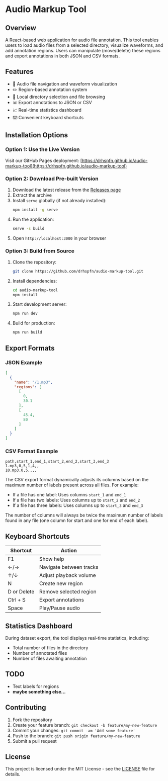 # Audio Markup Tool

## Overview

A React-based web application for audio file annotation. This tool enables users to load audio files from a selected directory, visualize waveforms, and add annotation regions. Users can manipulate (move/delete) these regions and export annotations in both JSON and CSV formats.

## Features

- 🎵 Audio file navigation and waveform visualization
- ✏️ Region-based annotation system
- 📁 Local directory selection and file browsing
- 📊 Export annotations to JSON or CSV
- 📈 Real-time statistics dashboard
- ⌨️ Convenient keyboard shortcuts

## Installation Options

### Option 1: Use the Live Version
Visit our GitHub Pages deployment: [https://drhspfn.github.io/audio-markup-tool](https://drhspfn.github.io/audio-markup-tool)

### Option 2: Download Pre-built Version
1. Download the latest release from the [Releases page](https://github.com/drhspfn/audio-markup-tool/releases)
2. Extract the archive
3. Install `serve` globally (if not already installed):
   ```bash
   npm install -g serve
   ```
4. Run the application:
   ```bash
   serve -s build
   ```
5. Open `http://localhost:3000` in your browser

### Option 3: Build from Source
1. Clone the repository:
   ```bash
   git clone https://github.com/drhspfn/audio-markup-tool.git
   ```
2. Install dependencies:
   ```bash
   cd audio-markup-tool
   npm install
   ```
3. Start development server:
   ```bash
   npm run dev
   ```
4. Build for production:
   ```bash
   npm run build
   ```

## Export Formats

### JSON Example
```json
[
  {
    "name": "/1.mp3",
    "regions": [
      [
        0,
        30.1
      ],
      [
        45.4,
        80
      ]
    ]
  }
]
```

### CSV Format Example
```csv
path,start_1,end_1,start_2,end_2,start_3,end_3
1.mp3,0,5,1,4,,
10.mp3,0,5,,,,
```

The CSV export format dynamically adjusts its columns based on the maximum number of labels present across all files. For example:
- If a file has one label: Uses columns `start_1` and `end_1`
- If a file has two labels: Uses columns up to `start_2` and `end_2`
- If a file has three labels: Uses columns up to `start_3` and `end_3`

The number of columns will always be twice the maximum number of labels found in any file (one column for start and one for end of each label).

## Keyboard Shortcuts

| Shortcut       | Action                                              |
|---------------|-----------------------------------------------------|
| F1            | Show help                                           |
| ←/→           | Navigate between tracks                             |
| ↑/↓           | Adjust playback volume                              |
| N             | Create new region                                   |
| D or Delete   | Remove selected region                              |
| Ctrl + S      | Export annotations                                  |
| Space         | Play/Pause audio                                    |

## Statistics Dashboard

During dataset export, the tool displays real-time statistics, including:
- Total number of files in the directory
- Number of annotated files
- Number of files awaiting annotation


## TODO
- Text labels for regions
- __maybe something else...__

## Contributing

1. Fork the repository
2. Create your feature branch: `git checkout -b feature/my-new-feature`
3. Commit your changes: `git commit -am 'Add some feature'`
4. Push to the branch: `git push origin feature/my-new-feature`
5. Submit a pull request

## License

This project is licensed under the MIT License - see the [LICENSE](LICENSE) file for details.


